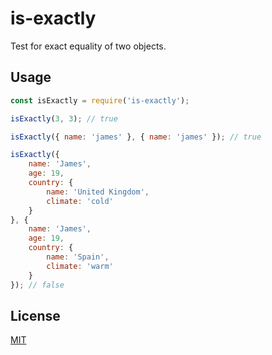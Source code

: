 # is-exactly

Test for exact equality of two objects.

## Usage

```javascript
const isExactly = require('is-exactly');

isExactly(3, 3); // true

isExactly({ name: 'james' }, { name: 'james' }); // true

isExactly({
    name: 'James',
    age: 19,
    country: {
        name: 'United Kingdom',
        climate: 'cold'
    }
}, {
    name: 'James',
    age: 19,
    country: {
        name: 'Spain',
        climate: 'warm'
    }
}); // false
```

## License

[MIT](LICENSE)
